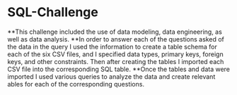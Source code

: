 # SQL-Challenge

**This challenge included the use of data modeling, data engineering, as well as data analysis. 
**In order to answer each of the questions asked of the data in the query I used the information to create a table schema for each of the six CSV files, and I specified data types, primary keys, foreign keys, and other constraints. Then after creating the tables I imported each CSV file into the corresponding SQL table.
**Once the tables and data were imported I used various queries to analyze the data and create relevant ables for each of the corresponding questions. 


